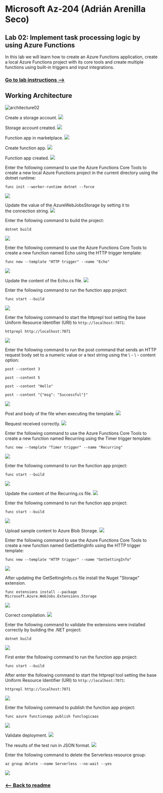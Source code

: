 # Microsoft Az-204 (Adrián Arenilla Seco)

## Lab 02: Implement task processing logic by using Azure Functions
In this lab we will learn how to create an Azure Functions application, create a local Azure Functions project with its core tools and create multiple functions using built-in triggers and input integrations.

### [Go to lab instructions -->](Files/AZ-204_02_lab.md)

## Working Architecture
![architecture02](architecture_02.png)

Create a storage account.
![](Evidences/Image1.png)


Storage account created.
![](Evidences/Image2.png)


Function app in marketplace.
![](Evidences/Image3.png)


Create function app.
![](Evidences/Image4.png)


Function app created.
![](Evidences/Image5.png)


Enter the following command to use the Azure Functions Core Tools to create a new local Azure Functions project in the current directory using the dotnet runtime:
```
func init --worker-runtime dotnet --force
```
![](Evidences/Image6.png)


Update the value of the AzureWebJobsStorage by setting it to the connection string.
![](Evidences/Image7.png)


Enter the following command to build the project:
 ```
 dotnet build
 ```
![](Evidences/Image8.png)


Enter the following command to use the Azure Functions Core Tools to create a new function named Echo using the HTTP trigger template:
```
func new --template "HTTP trigger" --name "Echo"
```
![](Evidences/Image9.png)


Update the content of the Echo.cs file.
![](Evidences/Image10.png)


Enter the following command to run the function app project:
```
func start --build
```
![](Evidences/Image11.png)


Enter the following command to start the httprepl tool setting the base Uniform Resource Identifier (URI) to ``http://localhost:7071``:
```
httprepl http://localhost:7071
```
![](Evidences/Image12.png)


Enter the following command to run the post command that sends an HTTP request body set to a numeric value or a text string using the \ - \ - content option:

```
post --content 3
```
```
post --content 5
```
```
post --content "Hello"
```
```
post --content "{"msg": "Successful"}"
```
![](Evidences/Image13.png)


Post and body of the file when executing the template.
![](Evidences/Image14.png)


Request received correctly.
![](Evidences/Image15.png)


Enter the following command to use the Azure Functions Core Tools to create a new function named Recurring using the Timer trigger template:
```
func new --template "Timer trigger" --name "Recurring"
```
![](Evidences/Image16.png)


Enter the following command to run the function app project:
```
func start --build
```
![](Evidences/Image17.png)


Update the content of the Recurring.cs file.
![](Evidences/Image18.png)


Enter the following command to run the function app project:
```
func start --build
```
![](Evidences/Image19.png)


Upload sample content to Azure Blob Storage.
![](Evidences/Image20.png)


Enter the following command to use the Azure Functions Core Tools to create a new function named GetSettingInfo using the HTTP trigger template:
```
func new --template "HTTP trigger" --name "GetSettingInfo"
```
![](Evidences/Image21.png)


After updating the GetSettingInfo.cs file install the Nuget "Storage" extension.
```
func extensions install --package Microsoft.Azure.WebJobs.Extensions.Storage
```
![](Evidences/Image22.png)


Correct compilation.
![](Evidences/Image23.png)


Enter the following command to validate the extensions were installed correctly by building the .NET project:
```
dotnet build
```
![](Evidences/Image24.png)


First enter the following command to run the function app project:
```
func start --build
```
After enter the following command to start the httprepl tool setting the base Uniform Resource Identifier (URI) to ``http://localhost:7071``:
```
httprepl http://localhost:7071
```
![](Evidences/Image25.png)


Enter the following command to publish the function app project:
```
func azure functionapp publish funclogicaas
```
![](Evidences/Image26.png)


Validate deployment.
![](Evidences/Image27.png)


The results of the test run in JSON format.
![](Evidences/Image28.png)


Enter the following command to delete the Serverless resource group:
```
az group delete --name Serverless --no-wait --yes
```
![](Evidences/Image29.png)


### [<-- Back to readme](../../../../)
